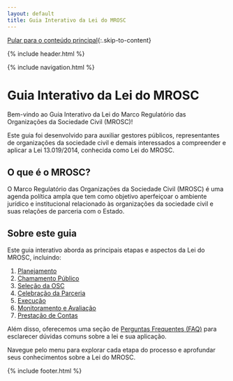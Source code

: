 ```yaml
---
layout: default
title: Guia Interativo da Lei do MROSC
---
```


<script>
document.documentElement.lang = 'pt-BR';
</script>

[Pular para o conteúdo principal](#conteudo-principal){:.skip-to-content}

{% include header.html %}

{% include navigation.html %}

<main id="conteudo-principal" markdown="1">

# Guia Interativo da Lei do MROSC

Bem-vindo ao Guia Interativo da Lei do Marco Regulatório das Organizações da Sociedade Civil (MROSC)!

Este guia foi desenvolvido para auxiliar gestores públicos, representantes de organizações da sociedade civil e demais interessados a compreender e aplicar a Lei 13.019/2014, conhecida como Lei do MROSC.

## O que é o MROSC?

O Marco Regulatório das Organizações da Sociedade Civil (MROSC) é uma agenda política ampla que tem como objetivo aperfeiçoar o ambiente jurídico e institucional relacionado às organizações da sociedade civil e suas relações de parceria com o Estado.

## Sobre este guia

Este guia interativo aborda as principais etapas e aspectos da Lei do MROSC, incluindo:

1. [Planejamento](planejamento)
2. [Chamamento Público](chamamento-publico)
3. [Seleção da OSC](selecao-osc)
4. [Celebração da Parceria](celebracao-parceria)
5. [Execução](execucao)
6. [Monitoramento e Avaliação](monitoramento-avaliacao)
7. [Prestação de Contas](prestacao-contas)

Além disso, oferecemos uma seção de [Perguntas Frequentes (FAQ)](faq) para esclarecer dúvidas comuns sobre a lei e sua aplicação.

Navegue pelo menu para explorar cada etapa do processo e aprofundar seus conhecimentos sobre a Lei do MROSC.

</main>

{% include footer.html %}
